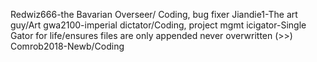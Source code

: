 Redwiz666-the Bavarian Overseer/ Coding, bug fixer
Jiandie1-The art guy/Art
gwa2100-imperial dictator/Coding, project mgmt
icigator-Single Gator for life/ensures files are only appended never overwritten (>>)
Comrob2018-Newb/Coding
